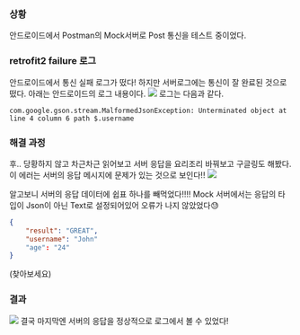 ### 상황
안드로이드에서 Postman의 Mock서버로 Post 통신을 테스트 중이었다.

### retrofit2 failure 로그
안드로이드에서 통신 실패 로그가 떴다! 하지만 서버로그에는 통신이 잘 완료된 것으로 떴다.
아래는 안드로이드의 로그 내용이다.
![](https://velog.velcdn.com/images/kuronuma_daisy/post/4127e0ae-b5b0-4bc4-bb0f-dbf87b4a13d7/image.png)
로그는 다음과 같다.
```
com.google.gson.stream.MalformedJsonException: Unterminated object at line 4 column 6 path $.username
````

### 해결 과정
후.. 당황하지 않고 차근차근 읽어보고 서버 응답을 요리조리 바꿔보고 구글링도 해봤다.
이 에러는 서버의 응답 메시지에 문제가 있는 것으로 보인다!!
![](https://velog.velcdn.com/images/kuronuma_daisy/post/01912224-389d-4086-80fb-a329f2ec665d/image.png)

알고보니 서버의 응답 데이터에 쉽표 하나를 빼먹었다!!!!
Mock 서버에서는 응답의 타입이 Json이 아닌 Text로 설정되어있어 오류가 나지 않았었다😓
```json
{
    "result": "GREAT",
    "username": "John"
    "age": "24"
}
```
(찾아보세요)

### 결과
![](https://velog.velcdn.com/images/kuronuma_daisy/post/351373b0-b2a1-41e8-8649-8cd19452d86b/image.png)
결국 마지막엔 서버의 응답을 정상적으로 로그에서 볼 수 있었다!
